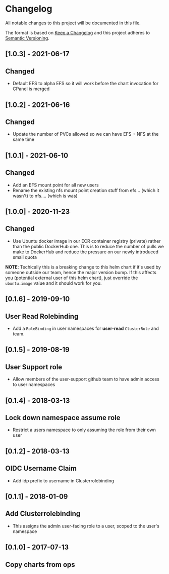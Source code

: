 # Changelog
All notable changes to this project will be documented in this file.

The format is based on [Keep a Changelog](http://keepachangelog.com/en/1.0.0/)
and this project adheres to [Semantic Versioning](http://semver.org/spec/v2.0.0.html).

## [1.0.3] - 2021-06-17
## Changed
- Default EFS to alpha EFS so it will work before the chart invocation for CPanel is merged

## [1.0.2] - 2021-06-16
## Changed
- Update the number of PVCs allowed so we can have EFS + NFS at the same time

## [1.0.1] - 2021-06-10
## Changed
- Add an EFS mount point for all new users
- Rename the existing nfs mount point creation stuff from efs... (which it wasn't) to nfs.... (which is was)

## [1.0.0] - 2020-11-23
## Changed
- Use Ubuntu docker image in our ECR container registry (private) rather than
  the public DockerHub one. This is to reduce the number of pulls we make
  to DockerHub and reduce the pressure on our newly introduced small quota

**NOTE**: Techically this is a breaking change to this helm chart if it's
used by someone outside our team, hence the major version bump.
If this affects you (potential external user of this helm chart), just
override the `ubuntu.image` value and it should work for you.


## [0.1.6] - 2019-09-10
## User Read Rolebinding
- Add a `RoleBinding` in user namespaces for __user-read__ `ClusterRole` and team.


## [0.1.5] - 2019-08-19
## User Support role
- Allow members of the user-support github team to have admin access to user namespaces


## [0.1.4] - 2018-03-13
## Lock down namespace assume role
- Restrict a users namespace to only assuming the role from their own user


## [0.1.2] - 2018-03-13
## OIDC Username Claim
- Add idp prefix to username in Clusterrolebinding


## [0.1.1] - 2018-01-09
## Add Clusterrolebinding
- This assigns the admin user-facing role to a user, scoped to the user's namespace


## [0.1.0] - 2017-07-13
## Copy charts from ops
